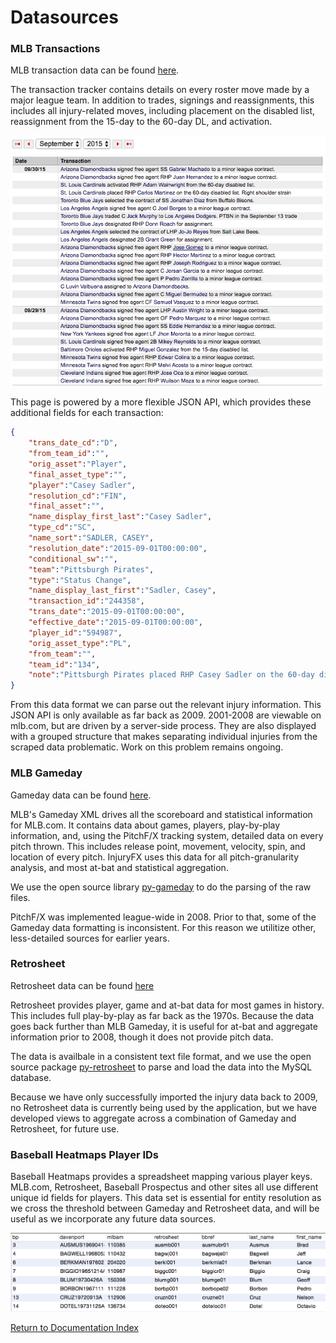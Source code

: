 # Datasources

### MLB Transactions
MLB transaction data can be found [here](http://mlb.mlb.com/mlb/transactions/#month=10&year=2016).

The transaction tracker contains details on every roster move made by a major league team. In addition to trades, signings and reassignments, this includes all injury-related moves, including placement on the disabled list, reassignment from the 15-day to the 60-day DL, and activation.

![Transaction Tracker](images/mlb-transactions.png)

This page is powered by a more flexible JSON API, which provides these additional fields for each transaction:

```json
{
	"trans_date_cd":"D",
	"from_team_id":"",
	"orig_asset":"Player",
	"final_asset_type":"",
	"player":"Casey Sadler",
	"resolution_cd":"FIN",
	"final_asset":"",
	"name_display_first_last":"Casey Sadler",
	"type_cd":"SC",
	"name_sort":"SADLER, CASEY",
	"resolution_date":"2015-09-01T00:00:00",
	"conditional_sw":"",
	"team":"Pittsburgh Pirates",
	"type":"Status Change",
	"name_display_last_first":"Sadler, Casey",
	"transaction_id":"244358",
	"trans_date":"2015-09-01T00:00:00",
	"effective_date":"2015-09-01T00:00:00",
	"player_id":"594987",
	"orig_asset_type":"PL",
	"from_team":"",
	"team_id":"134",
	"note":"Pittsburgh Pirates placed RHP Casey Sadler on the 60-day disabled list. Right forearm strain"
}
```

From this data format we can parse out the relevant injury information. This JSON API is only available as far back as 2009. 2001-2008 are viewable on mlb.com, but are driven by a server-side process. They are also displayed with a grouped structure that makes separating individual injuries from the scraped data problematic. Work on this problem remains ongoing. 

### MLB Gameday

Gameday data can be found [here](http://gd2.mlb.com/components/game/mlb/).  

MLB's Gameday XML drives all the scoreboard and statistical information for MLB.com. It contains data about games, players, play-by-play information, and, using the PitchF/X tracking system, detailed data on every pitch thrown. This includes release point, movement, velocity, spin, and location of every pitch. InjuryFX uses this data for all pitch-granularity analysis, and most at-bat and statistical aggregation.

We use the open source library [py-gameday](https://github.com/wellsoliver/py-gameday) to do the parsing of the raw files.

PitchF/X was implemented league-wide in 2008. Prior to that, some of the Gameday data formatting is inconsistent. For this reason we utilitize other, less-detailed sources for earlier years.

### Retrosheet
Retrosheet data can be found [here](http://www.retrosheet.org/game.htm)

Retrosheet provides player, game and at-bat data for most games in history. This includes full play-by-play as far back as the 1970s. Because the data goes back further than MLB Gameday, it is useful for at-bat and aggregate information prior to 2008, though it does not provide pitch data.

The data is availbale in a consistent text file format, and we use the open source package [py-retrosheet](https://github.com/wellsoliver/py-retrosheet) to parse and load the data into the MySQL database.

Because we have only successfully imported the injury data back to 2009, no Retrosheet data is currently being used by the application, but we have developed views to aggregate across a combination of Gameday and Retrosheet, for future use.

### Baseball Heatmaps Player IDs

Baseball Heatmaps provides a spreadsheet mapping various player keys. MLB.com, Retrosheet, Baseball Prospectus and other sites all use different unique id fields for players. This data set is essential for entity resolution as we cross the threshold between Gameday and Retrosheet data, and will be useful as we incorporate any future data sources.

![Crunch Time Player ID Map](images/player-map.png)


[Return to Documentation Index](index.md)
